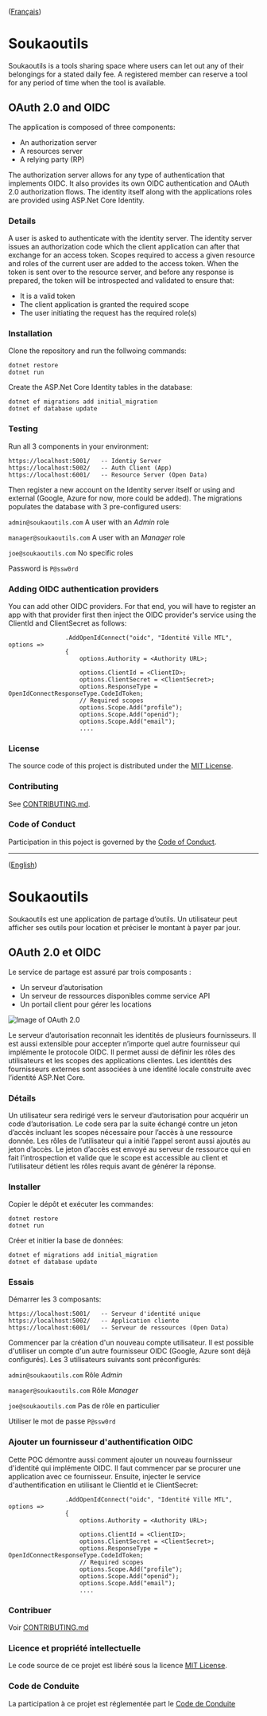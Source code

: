 ([Français](#french-version))

<a id='english-version' class='anchor' aria-hidden='true'/>

# Soukaoutils
Soukaoutils is a tools sharing space where users can let out any of their belongings for a stated daily fee. A registered member can reserve a tool for any period of time when the tool is available.

## OAuth 2.0 and OIDC

The application is composed of three components:
-	An authorization server
-	A resources server
-	A relying party (RP)

The authorization server allows for any type of authentication that implements OIDC. It also provides its own OIDC authentication and OAuth 2.0 authorization flows. The identity itself along with the applications roles are provided using ASP.Net Core Identity. 


### Details

A user is asked to authenticate with the identity server. The identity server issues an authorization code which the client application can after that exchange for an access token. Scopes required to access a given resource and roles of the current user are added to the access token. When the token is sent over to the resource server, and before any response is prepared, the token will be introspected and validated to ensure that: 
-	It is a valid token
-	The client application is granted the required scope
-	The user initiating the request has the required role(s)

### Installation
Clone the repository and run the follwoing commands:
```
dotnet restore 
dotnet run
```
Create the ASP.Net Core Identity tables in the database:
```
dotnet ef migrations add initial_migration
dotnet ef database update

```
### Testing
Run all 3 components in your environment:
```
https://localhost:5001/   -- Identiy Server
https://localhost:5002/   -- Auth Client (App)
https://localhost:6001/   -- Resource Server (Open Data)
```
Then register a new account on the Identity server itself or using and external (Google, Azure for now, more could be added).
The migrations populates the database with 3 pre-configured users:

`admin@soukaoutils.com`       A user with an *Admin* role 

`manager@soukaoutils.com`     A user with an *Manager* role 

`joe@soukaoutils.com`        No specific roles 

Password is `P@ssw0rd`

### Adding OIDC authentication providers
You can add other OIDC providers. For that end, you will have to register an app with that provider first then inject the OIDC provider's service using the ClientId and ClientSecret as follows:
```
                .AddOpenIdConnect("oidc", "Identité Ville MTL", options =>
                {
                    options.Authority = <Authority URL>;

                    options.ClientId = <ClientID>;
                    options.ClientSecret = <ClientSecret>; 
                    options.ResponseType = OpenIdConnectResponseType.CodeIdToken;
                    // Required scopes
                    options.Scope.Add("profile");
                    options.Scope.Add("openid");
                    options.Scope.Add("email");
                    ....

```

### License

The source code of this project is distributed under the [MIT License](LICENSE).

### Contributing

See [CONTRIBUTING.md](CONTRIBUTING.md#english-version).

### Code of Conduct

Participation in this poject is governed by the [Code of Conduct](CODE_OF_CONDUCT.md).

______________________

([English](#english-version))

<a id='french-version' class='anchor' aria-hidden='true'/>

# Soukaoutils
Soukaoutils est une application de partage d’outils. Un utilisateur peut afficher ses outils pour location et préciser le montant à payer par jour.

## OAuth 2.0 et OIDC

Le service de partage est assuré par trois composants :
-	Un serveur d’autorisation
-	Un serveur de ressources disponibles comme service API
-	Un portail client pour gérer les locations 

![Image of OAuth 2.0](https://github.com/VilledeMontreal/soukaoutils/raw/master/OAuth20-MeC.GIF)

Le serveur d’autorisation reconnait les identités de plusieurs fournisseurs. Il est aussi extensible pour accepter n’importe quel autre fournisseur qui implémente le protocole OIDC. Il permet aussi de définir les rôles des utilisateurs et les scopes des applications clientes. Les identités des fournisseurs externes sont associées à une identité locale construite avec l’identité ASP.Net Core.

### Détails

Un utilisateur sera redirigé vers le serveur d’autorisation pour acquérir un code d’autorisation. Le code sera par la suite échangé contre un jeton d’accès incluant les scopes nécessaire pour l’accès à une ressource donnée. Les rôles de l’utilisateur qui a initié l’appel seront aussi ajoutés au jeton d’accès.
Le jeton d’accès est envoyé au serveur de ressource qui en fait l’introspection et valide que le scope est accessible au client et l’utilisateur détient les rôles requis avant de générer la réponse.

### Installer
Copier le dépôt et exécuter les commandes:
```
dotnet restore 
dotnet run
```
Créer et initier la base de données:
```
dotnet ef migrations add initial_migration
dotnet ef database update

```
### Essais
Démarrer les 3 composants:
```
https://localhost:5001/   -- Serveur d'identité unique
https://localhost:5002/   -- Application cliente
https://localhost:6001/   -- Serveur de ressources (Open Data)
```
Commencer par la création d'un nouveau compte utilisateur. Il est possible d'utiliser un compte d'un autre fournisseur OIDC (Google, Azure sont déjà configurés).
Les 3 utilisateurs suivants sont préconfigurés:

`admin@soukaoutils.com`       Rôle *Admin*

`manager@soukaoutils.com`     Rôle *Manager*

`joe@soukaoutils.com`        Pas de rôle en particulier

Utiliser le mot de passe `P@ssw0rd`

### Ajouter un fournisseur d'authentification OIDC
Cette POC démontre aussi comment ajouter un nouveau fournisseur d'identité qui implémente OIDC. Il faut commencer par se procurer une application avec ce fournisseur. Ensuite, injecter le service d'authentification en utilisant le ClientId et le ClientSecret:
```
                .AddOpenIdConnect("oidc", "Identité Ville MTL", options =>
                {
                    options.Authority = <Authority URL>;

                    options.ClientId = <ClientID>;
                    options.ClientSecret = <ClientSecret>; 
                    options.ResponseType = OpenIdConnectResponseType.CodeIdToken;
                    // Required scopes
                    options.Scope.Add("profile");
                    options.Scope.Add("openid");
                    options.Scope.Add("email");
                    ....

```

### Contribuer

Voir [CONTRIBUTING.md](CONTRIBUTING.md#french-version)

### Licence et propriété intellectuelle

Le code source de ce projet est libéré sous la licence [MIT License](LICENSE).

### Code de Conduite

La participation à ce projet est réglementée part le [Code de Conduite](CODE_OF_CONDUCT.md#french-version)
